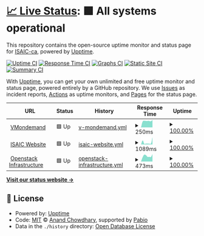 # [📈 Live Status](https://ISAIC-ca.github.io/uptime-status): <!--live status--> **🟩 All systems operational**

This repository contains the open-source uptime monitor and status page for [ISAIC-ca](https://ISAIC-ca.github.io/uptime-status), powered by [Upptime](https://github.com/upptime/upptime).

[![Uptime CI](https://github.com/ISAIC-ca/uptime-status/workflows/Uptime%20CI/badge.svg)](https://github.com/ISAIC-ca/uptime-status/actions?query=workflow%3A%22Uptime+CI%22)
[![Response Time CI](https://github.com/ISAIC-ca/uptime-status/workflows/Response%20Time%20CI/badge.svg)](https://github.com/ISAIC-ca/uptime-status/actions?query=workflow%3A%22Response+Time+CI%22)
[![Graphs CI](https://github.com/ISAIC-ca/uptime-status/workflows/Graphs%20CI/badge.svg)](https://github.com/ISAIC-ca/uptime-status/actions?query=workflow%3A%22Graphs+CI%22)
[![Static Site CI](https://github.com/ISAIC-ca/uptime-status/workflows/Static%20Site%20CI/badge.svg)](https://github.com/ISAIC-ca/uptime-status/actions?query=workflow%3A%22Static+Site+CI%22)
[![Summary CI](https://github.com/ISAIC-ca/uptime-status/workflows/Summary%20CI/badge.svg)](https://github.com/ISAIC-ca/uptime-status/actions?query=workflow%3A%22Summary+CI%22)

With [Upptime](https://upptime.js.org), you can get your own unlimited and free uptime monitor and status page, powered entirely by a GitHub repository. We use [Issues](https://github.com/ISAIC-ca/uptime-status/issues) as incident reports, [Actions](https://github.com/ISAIC-ca/uptime-status/actions) as uptime monitors, and [Pages](https://ISAIC-ca.github.io/uptime-status) for the status page.

<!--start: status pages-->
<!-- This summary is generated by Upptime (https://github.com/upptime/upptime) -->
<!-- Do not edit this manually, your changes will be overwritten -->
<!-- prettier-ignore -->
| URL | Status | History | Response Time | Uptime |
| --- | ------ | ------- | ------------- | ------ |
| <img alt="" src="https://icons.duckduckgo.com/ip3/vmod.isaic.ca.ico" height="13"> [VMondemand](https://vmod.isaic.ca/app/authentication/sign-in) | 🟩 Up | [v-mondemand.yml](https://github.com/ISAIC-ca/uptime-status/commits/HEAD/history/v-mondemand.yml) | <details><summary><img alt="Response time graph" src="./graphs/v-mondemand/response-time-week.png" height="20"> 250ms</summary><br><a href="https://ISAIC-ca.github.io/uptime-status/history/v-mondemand"><img alt="Response time 250" src="https://img.shields.io/endpoint?url=https%3A%2F%2Fraw.githubusercontent.com%2FISAIC-ca%2Fuptime-status%2FHEAD%2Fapi%2Fv-mondemand%2Fresponse-time.json"></a><br><a href="https://ISAIC-ca.github.io/uptime-status/history/v-mondemand"><img alt="24-hour response time 250" src="https://img.shields.io/endpoint?url=https%3A%2F%2Fraw.githubusercontent.com%2FISAIC-ca%2Fuptime-status%2FHEAD%2Fapi%2Fv-mondemand%2Fresponse-time-day.json"></a><br><a href="https://ISAIC-ca.github.io/uptime-status/history/v-mondemand"><img alt="7-day response time 250" src="https://img.shields.io/endpoint?url=https%3A%2F%2Fraw.githubusercontent.com%2FISAIC-ca%2Fuptime-status%2FHEAD%2Fapi%2Fv-mondemand%2Fresponse-time-week.json"></a><br><a href="https://ISAIC-ca.github.io/uptime-status/history/v-mondemand"><img alt="30-day response time 250" src="https://img.shields.io/endpoint?url=https%3A%2F%2Fraw.githubusercontent.com%2FISAIC-ca%2Fuptime-status%2FHEAD%2Fapi%2Fv-mondemand%2Fresponse-time-month.json"></a><br><a href="https://ISAIC-ca.github.io/uptime-status/history/v-mondemand"><img alt="1-year response time 250" src="https://img.shields.io/endpoint?url=https%3A%2F%2Fraw.githubusercontent.com%2FISAIC-ca%2Fuptime-status%2FHEAD%2Fapi%2Fv-mondemand%2Fresponse-time-year.json"></a></details> | <details><summary><a href="https://ISAIC-ca.github.io/uptime-status/history/v-mondemand">100.00%</a></summary><a href="https://ISAIC-ca.github.io/uptime-status/history/v-mondemand"><img alt="All-time uptime 100.00%" src="https://img.shields.io/endpoint?url=https%3A%2F%2Fraw.githubusercontent.com%2FISAIC-ca%2Fuptime-status%2FHEAD%2Fapi%2Fv-mondemand%2Fuptime.json"></a><br><a href="https://ISAIC-ca.github.io/uptime-status/history/v-mondemand"><img alt="24-hour uptime 100.00%" src="https://img.shields.io/endpoint?url=https%3A%2F%2Fraw.githubusercontent.com%2FISAIC-ca%2Fuptime-status%2FHEAD%2Fapi%2Fv-mondemand%2Fuptime-day.json"></a><br><a href="https://ISAIC-ca.github.io/uptime-status/history/v-mondemand"><img alt="7-day uptime 100.00%" src="https://img.shields.io/endpoint?url=https%3A%2F%2Fraw.githubusercontent.com%2FISAIC-ca%2Fuptime-status%2FHEAD%2Fapi%2Fv-mondemand%2Fuptime-week.json"></a><br><a href="https://ISAIC-ca.github.io/uptime-status/history/v-mondemand"><img alt="30-day uptime 100.00%" src="https://img.shields.io/endpoint?url=https%3A%2F%2Fraw.githubusercontent.com%2FISAIC-ca%2Fuptime-status%2FHEAD%2Fapi%2Fv-mondemand%2Fuptime-month.json"></a><br><a href="https://ISAIC-ca.github.io/uptime-status/history/v-mondemand"><img alt="1-year uptime 100.00%" src="https://img.shields.io/endpoint?url=https%3A%2F%2Fraw.githubusercontent.com%2FISAIC-ca%2Fuptime-status%2FHEAD%2Fapi%2Fv-mondemand%2Fuptime-year.json"></a></details>
| <img alt="" src="https://icons.duckduckgo.com/ip3/isaic.ca.ico" height="13"> [ISAIC Website](https://isaic.ca) | 🟩 Up | [isaic-website.yml](https://github.com/ISAIC-ca/uptime-status/commits/HEAD/history/isaic-website.yml) | <details><summary><img alt="Response time graph" src="./graphs/isaic-website/response-time-week.png" height="20"> 1089ms</summary><br><a href="https://ISAIC-ca.github.io/uptime-status/history/isaic-website"><img alt="Response time 1089" src="https://img.shields.io/endpoint?url=https%3A%2F%2Fraw.githubusercontent.com%2FISAIC-ca%2Fuptime-status%2FHEAD%2Fapi%2Fisaic-website%2Fresponse-time.json"></a><br><a href="https://ISAIC-ca.github.io/uptime-status/history/isaic-website"><img alt="24-hour response time 1089" src="https://img.shields.io/endpoint?url=https%3A%2F%2Fraw.githubusercontent.com%2FISAIC-ca%2Fuptime-status%2FHEAD%2Fapi%2Fisaic-website%2Fresponse-time-day.json"></a><br><a href="https://ISAIC-ca.github.io/uptime-status/history/isaic-website"><img alt="7-day response time 1089" src="https://img.shields.io/endpoint?url=https%3A%2F%2Fraw.githubusercontent.com%2FISAIC-ca%2Fuptime-status%2FHEAD%2Fapi%2Fisaic-website%2Fresponse-time-week.json"></a><br><a href="https://ISAIC-ca.github.io/uptime-status/history/isaic-website"><img alt="30-day response time 1089" src="https://img.shields.io/endpoint?url=https%3A%2F%2Fraw.githubusercontent.com%2FISAIC-ca%2Fuptime-status%2FHEAD%2Fapi%2Fisaic-website%2Fresponse-time-month.json"></a><br><a href="https://ISAIC-ca.github.io/uptime-status/history/isaic-website"><img alt="1-year response time 1089" src="https://img.shields.io/endpoint?url=https%3A%2F%2Fraw.githubusercontent.com%2FISAIC-ca%2Fuptime-status%2FHEAD%2Fapi%2Fisaic-website%2Fresponse-time-year.json"></a></details> | <details><summary><a href="https://ISAIC-ca.github.io/uptime-status/history/isaic-website">100.00%</a></summary><a href="https://ISAIC-ca.github.io/uptime-status/history/isaic-website"><img alt="All-time uptime 100.00%" src="https://img.shields.io/endpoint?url=https%3A%2F%2Fraw.githubusercontent.com%2FISAIC-ca%2Fuptime-status%2FHEAD%2Fapi%2Fisaic-website%2Fuptime.json"></a><br><a href="https://ISAIC-ca.github.io/uptime-status/history/isaic-website"><img alt="24-hour uptime 100.00%" src="https://img.shields.io/endpoint?url=https%3A%2F%2Fraw.githubusercontent.com%2FISAIC-ca%2Fuptime-status%2FHEAD%2Fapi%2Fisaic-website%2Fuptime-day.json"></a><br><a href="https://ISAIC-ca.github.io/uptime-status/history/isaic-website"><img alt="7-day uptime 100.00%" src="https://img.shields.io/endpoint?url=https%3A%2F%2Fraw.githubusercontent.com%2FISAIC-ca%2Fuptime-status%2FHEAD%2Fapi%2Fisaic-website%2Fuptime-week.json"></a><br><a href="https://ISAIC-ca.github.io/uptime-status/history/isaic-website"><img alt="30-day uptime 100.00%" src="https://img.shields.io/endpoint?url=https%3A%2F%2Fraw.githubusercontent.com%2FISAIC-ca%2Fuptime-status%2FHEAD%2Fapi%2Fisaic-website%2Fuptime-month.json"></a><br><a href="https://ISAIC-ca.github.io/uptime-status/history/isaic-website"><img alt="1-year uptime 100.00%" src="https://img.shields.io/endpoint?url=https%3A%2F%2Fraw.githubusercontent.com%2FISAIC-ca%2Fuptime-status%2FHEAD%2Fapi%2Fisaic-website%2Fuptime-year.json"></a></details>
| <img alt="" src="https://icons.duckduckgo.com/ip3/aihubdb.ece.ualberta.ca.ico" height="13"> [Openstack Infrastructure](https://aihubdb.ece.ualberta.ca/auth/login/?next=/) | 🟩 Up | [openstack-infrastructure.yml](https://github.com/ISAIC-ca/uptime-status/commits/HEAD/history/openstack-infrastructure.yml) | <details><summary><img alt="Response time graph" src="./graphs/openstack-infrastructure/response-time-week.png" height="20"> 473ms</summary><br><a href="https://ISAIC-ca.github.io/uptime-status/history/openstack-infrastructure"><img alt="Response time 473" src="https://img.shields.io/endpoint?url=https%3A%2F%2Fraw.githubusercontent.com%2FISAIC-ca%2Fuptime-status%2FHEAD%2Fapi%2Fopenstack-infrastructure%2Fresponse-time.json"></a><br><a href="https://ISAIC-ca.github.io/uptime-status/history/openstack-infrastructure"><img alt="24-hour response time 473" src="https://img.shields.io/endpoint?url=https%3A%2F%2Fraw.githubusercontent.com%2FISAIC-ca%2Fuptime-status%2FHEAD%2Fapi%2Fopenstack-infrastructure%2Fresponse-time-day.json"></a><br><a href="https://ISAIC-ca.github.io/uptime-status/history/openstack-infrastructure"><img alt="7-day response time 473" src="https://img.shields.io/endpoint?url=https%3A%2F%2Fraw.githubusercontent.com%2FISAIC-ca%2Fuptime-status%2FHEAD%2Fapi%2Fopenstack-infrastructure%2Fresponse-time-week.json"></a><br><a href="https://ISAIC-ca.github.io/uptime-status/history/openstack-infrastructure"><img alt="30-day response time 473" src="https://img.shields.io/endpoint?url=https%3A%2F%2Fraw.githubusercontent.com%2FISAIC-ca%2Fuptime-status%2FHEAD%2Fapi%2Fopenstack-infrastructure%2Fresponse-time-month.json"></a><br><a href="https://ISAIC-ca.github.io/uptime-status/history/openstack-infrastructure"><img alt="1-year response time 473" src="https://img.shields.io/endpoint?url=https%3A%2F%2Fraw.githubusercontent.com%2FISAIC-ca%2Fuptime-status%2FHEAD%2Fapi%2Fopenstack-infrastructure%2Fresponse-time-year.json"></a></details> | <details><summary><a href="https://ISAIC-ca.github.io/uptime-status/history/openstack-infrastructure">100.00%</a></summary><a href="https://ISAIC-ca.github.io/uptime-status/history/openstack-infrastructure"><img alt="All-time uptime 100.00%" src="https://img.shields.io/endpoint?url=https%3A%2F%2Fraw.githubusercontent.com%2FISAIC-ca%2Fuptime-status%2FHEAD%2Fapi%2Fopenstack-infrastructure%2Fuptime.json"></a><br><a href="https://ISAIC-ca.github.io/uptime-status/history/openstack-infrastructure"><img alt="24-hour uptime 100.00%" src="https://img.shields.io/endpoint?url=https%3A%2F%2Fraw.githubusercontent.com%2FISAIC-ca%2Fuptime-status%2FHEAD%2Fapi%2Fopenstack-infrastructure%2Fuptime-day.json"></a><br><a href="https://ISAIC-ca.github.io/uptime-status/history/openstack-infrastructure"><img alt="7-day uptime 100.00%" src="https://img.shields.io/endpoint?url=https%3A%2F%2Fraw.githubusercontent.com%2FISAIC-ca%2Fuptime-status%2FHEAD%2Fapi%2Fopenstack-infrastructure%2Fuptime-week.json"></a><br><a href="https://ISAIC-ca.github.io/uptime-status/history/openstack-infrastructure"><img alt="30-day uptime 100.00%" src="https://img.shields.io/endpoint?url=https%3A%2F%2Fraw.githubusercontent.com%2FISAIC-ca%2Fuptime-status%2FHEAD%2Fapi%2Fopenstack-infrastructure%2Fuptime-month.json"></a><br><a href="https://ISAIC-ca.github.io/uptime-status/history/openstack-infrastructure"><img alt="1-year uptime 100.00%" src="https://img.shields.io/endpoint?url=https%3A%2F%2Fraw.githubusercontent.com%2FISAIC-ca%2Fuptime-status%2FHEAD%2Fapi%2Fopenstack-infrastructure%2Fuptime-year.json"></a></details>

<!--end: status pages-->

[**Visit our status website →**](https://ISAIC-ca.github.io/uptime-status)

## 📄 License

- Powered by: [Upptime](https://github.com/upptime/upptime)
- Code: [MIT](./LICENSE) © [Anand Chowdhary](https://anandchowdhary.com), supported by [Pabio](https://pabio.com)
- Data in the `./history` directory: [Open Database License](https://opendatacommons.org/licenses/odbl/1-0/)
